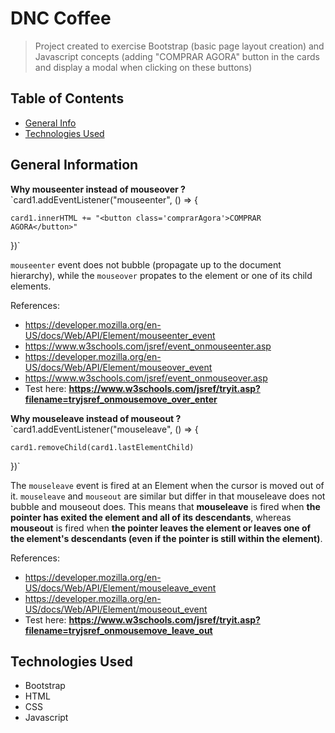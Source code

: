 # DNC Coffee
> Project created to exercise Bootstrap (basic page layout creation) and Javascript concepts (adding "COMPRAR AGORA" button in the cards and display a modal when clicking on these buttons)

## Table of Contents
* [General Info](#general-information)
* [Technologies Used](#technologies-used)


## General Information
__Why **mouseenter** instead of **mouseover** ?__
`card1.addEventListener("mouseenter", () => {

    card1.innerHTML += "<button class='comprarAgora'>COMPRAR AGORA</button>"
})`

`mouseenter` event does not bubble (propagate up to the document hierarchy), while the `mouseover` propates to the element or one of its child elements.

References:
- https://developer.mozilla.org/en-US/docs/Web/API/Element/mouseenter_event
- https://www.w3schools.com/jsref/event_onmouseenter.asp
- https://developer.mozilla.org/en-US/docs/Web/API/Element/mouseover_event
- https://www.w3schools.com/jsref/event_onmouseover.asp
- Test here: **https://www.w3schools.com/jsref/tryit.asp?filename=tryjsref_onmousemove_over_enter**

__Why **mouseleave** instead of **mouseout** ?__
`card1.addEventListener("mouseleave", () => {

    card1.removeChild(card1.lastElementChild)
})`

The `mouseleave` event is fired at an Element when the cursor is moved out of it.
`mouseleave` and `mouseout` are similar but differ in that mouseleave does not bubble and mouseout does. This means that **mouseleave** is fired when **the pointer has exited the element and all of its descendants**, whereas **mouseout** is fired when **the pointer leaves the element or leaves one of the element's descendants (even if the pointer is still within the element)**.

References:
- https://developer.mozilla.org/en-US/docs/Web/API/Element/mouseleave_event
- https://developer.mozilla.org/en-US/docs/Web/API/Element/mouseout_event
- Test here: **https://www.w3schools.com/jsref/tryit.asp?filename=tryjsref_onmousemove_leave_out**


## Technologies Used
- Bootstrap
- HTML
- CSS
- Javascript

